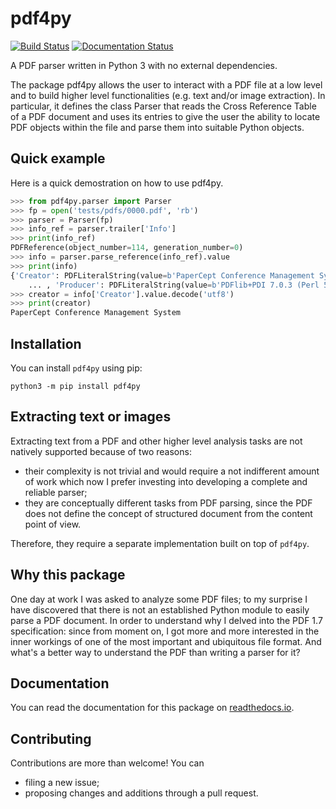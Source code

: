# pdf4py

[![Build Status](https://travis-ci.org/Halolegend94/pdf4py.svg?branch=master)](https://travis-ci.org/Halolegend94/pdf4py) [![Documentation Status](https://readthedocs.org/projects/pdf4py/badge/?version=latest)](https://pdf4py.readthedocs.io/en/latest/?badge=latest)

A PDF parser written in Python 3 with no external dependencies.

The package pdf4py allows the user to interact with a PDF file at a low level and to build higher level functionalities (e.g. text and/or image extraction). In particular, it defines the class Parser that reads the Cross Reference Table of a PDF document and uses its entries to give the user the ability to locate PDF objects within the file and parse them into suitable Python objects.

## Quick example

Here is a quick demostration on how to use pdf4py.

```python
>>> from pdf4py.parser import Parser
>>> fp = open('tests/pdfs/0000.pdf', 'rb')
>>> parser = Parser(fp)
>>> info_ref = parser.trailer['Info']
>>> print(info_ref)
PDFReference(object_number=114, generation_number=0)
>>> info = parser.parse_reference(info_ref).value
>>> print(info)
{'Creator': PDFLiteralString(value=b'PaperCept Conference Management System'),
    ... , 'Producer': PDFLiteralString(value=b'PDFlib+PDI 7.0.3 (Perl 5.8.0/Linux)')}
>>> creator = info['Creator'].value.decode('utf8')
>>> print(creator)
PaperCept Conference Management System
```

## Installation

You can install `pdf4py` using pip:

```
python3 -m pip install pdf4py
```

## Extracting text or images

Extracting text from a PDF and other higher level analysis tasks are not natively supported because
of two reasons:

- their complexity is not trivial and would require a not indifferent amount of work which now I prefer
investing into developing a complete and reliable parser;
- they are conceptually different tasks from PDF parsing, since the PDF does not define the concept of
structured document from the content point of view.

Therefore, they require a separate implementation built on top of `pdf4py`.

## Why this package

One day at work I was asked to analyze some PDF files; to my surprise I have discovered that
there is not an established Python module to easily parse a PDF document. In order to understand
why I delved into the PDF 1.7 specification: since from moment on, I got more and more interested
in the inner workings of one of the most important and ubiquitous file format. And what's
a better way to understand the PDF than writing a parser for it?


## Documentation

You can read the documentation for this package on [readthedocs.io](https://pdf4py.readthedocs.io/en/latest/).


## Contributing

Contributions are more than welcome! You can

- filing a new issue;
- proposing changes and additions through a pull request.
